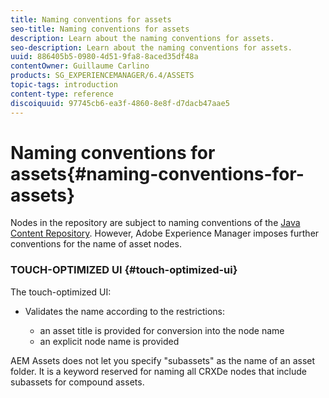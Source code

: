 ```yaml
---
title: Naming conventions for assets
seo-title: Naming conventions for assets
description: Learn about the naming conventions for assets.
seo-description: Learn about the naming conventions for assets.
uuid: 886405b5-0980-4d51-9fa8-8aced35df48a
contentOwner: Guillaume Carlino
products: SG_EXPERIENCEMANAGER/6.4/ASSETS
topic-tags: introduction
content-type: reference
discoiquuid: 97745cb6-ea3f-4860-8e8f-d7dacb47aae5
---
```


# Naming conventions for assets{#naming-conventions-for-assets}

Nodes in the repository are subject to naming conventions of the [Java Content Repository](../../sites/developing/using/the-basics.md#javacontentrepository). However, Adobe Experience Manager imposes further conventions for the name of asset nodes.

### TOUCH-OPTIMIZED UI {#touch-optimized-ui}

The touch-optimized UI:

* Validates the name according to the restrictions:

    * an asset title is provided for conversion into the node name
    * an explicit node name is provided

AEM Assets does not let you specify "subassets" as the name of an asset folder. It is a keyword reserved for naming all CRXDe nodes that include subassets for compound assets. 
